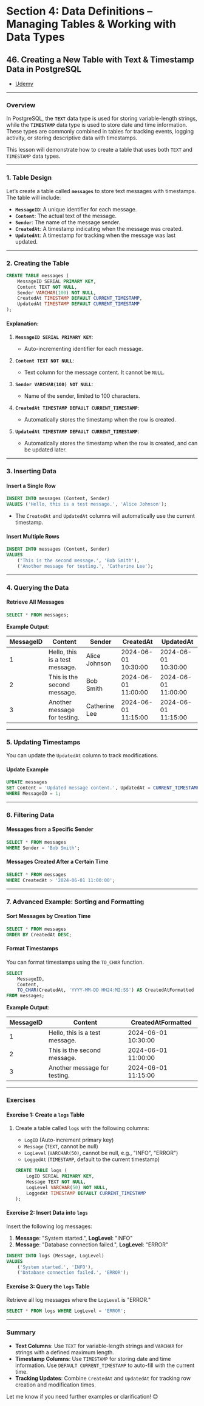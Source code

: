 # **Section 4: Data Definitions – Managing Tables & Working with Data Types**

## **46. Creating a New Table with Text & Timestamp Data in PostgreSQL**

- [Udemy](https://www.udemy.com/course/sql-the-complete-developers-guide-mysql-postgresql/learn/lecture/28614036#overview)

---

### **Overview**

In PostgreSQL, the **`TEXT`** data type is used for storing variable-length strings, while the **`TIMESTAMP`** data type is used to store date and time information. These types are commonly combined in tables for tracking events, logging activity, or storing descriptive data with timestamps.

This lesson will demonstrate how to create a table that uses both `TEXT` and `TIMESTAMP` data types.

---

### **1. Table Design**

Let’s create a table called **`messages`** to store text messages with timestamps. The table will include:

- **`MessageID`**: A unique identifier for each message.
- **`Content`**: The actual text of the message.
- **`Sender`**: The name of the message sender.
- **`CreatedAt`**: A timestamp indicating when the message was created.
- **`UpdatedAt`**: A timestamp for tracking when the message was last updated.

---

### **2. Creating the Table**

```sql
CREATE TABLE messages (
    MessageID SERIAL PRIMARY KEY,
    Content TEXT NOT NULL,
    Sender VARCHAR(100) NOT NULL,
    CreatedAt TIMESTAMP DEFAULT CURRENT_TIMESTAMP,
    UpdatedAt TIMESTAMP DEFAULT CURRENT_TIMESTAMP
);
```

#### **Explanation**:

1. **`MessageID SERIAL PRIMARY KEY`**:

   - Auto-incrementing identifier for each message.

2. **`Content TEXT NOT NULL`**:

   - Text column for the message content. It cannot be `NULL`.

3. **`Sender VARCHAR(100) NOT NULL`**:

   - Name of the sender, limited to 100 characters.

4. **`CreatedAt TIMESTAMP DEFAULT CURRENT_TIMESTAMP`**:

   - Automatically stores the timestamp when the row is created.

5. **`UpdatedAt TIMESTAMP DEFAULT CURRENT_TIMESTAMP`**:
   - Automatically stores the timestamp when the row is created, and can be updated later.

---

### **3. Inserting Data**

#### **Insert a Single Row**

```sql
INSERT INTO messages (Content, Sender)
VALUES ('Hello, this is a test message.', 'Alice Johnson');
```

- The `CreatedAt` and `UpdatedAt` columns will automatically use the current timestamp.

#### **Insert Multiple Rows**

```sql
INSERT INTO messages (Content, Sender)
VALUES
    ('This is the second message.', 'Bob Smith'),
    ('Another message for testing.', 'Catherine Lee');
```

---

### **4. Querying the Data**

#### **Retrieve All Messages**

```sql
SELECT * FROM messages;
```

**Example Output**:

| MessageID | Content                        | Sender        | CreatedAt           | UpdatedAt           |
| --------- | ------------------------------ | ------------- | ------------------- | ------------------- |
| 1         | Hello, this is a test message. | Alice Johnson | 2024-06-01 10:30:00 | 2024-06-01 10:30:00 |
| 2         | This is the second message.    | Bob Smith     | 2024-06-01 11:00:00 | 2024-06-01 11:00:00 |
| 3         | Another message for testing.   | Catherine Lee | 2024-06-01 11:15:00 | 2024-06-01 11:15:00 |

---

### **5. Updating Timestamps**

You can update the `UpdatedAt` column to track modifications.

#### **Update Example**

```sql
UPDATE messages
SET Content = 'Updated message content.', UpdatedAt = CURRENT_TIMESTAMP
WHERE MessageID = 1;
```

---

### **6. Filtering Data**

#### **Messages from a Specific Sender**

```sql
SELECT * FROM messages
WHERE Sender = 'Bob Smith';
```

#### **Messages Created After a Certain Time**

```sql
SELECT * FROM messages
WHERE CreatedAt > '2024-06-01 11:00:00';
```

---

### **7. Advanced Example: Sorting and Formatting**

#### **Sort Messages by Creation Time**

```sql
SELECT * FROM messages
ORDER BY CreatedAt DESC;
```

#### **Format Timestamps**

You can format timestamps using the `TO_CHAR` function.

```sql
SELECT
    MessageID,
    Content,
    TO_CHAR(CreatedAt, 'YYYY-MM-DD HH24:MI:SS') AS CreatedAtFormatted
FROM messages;
```

**Example Output**:

| MessageID | Content                        | CreatedAtFormatted  |
| --------- | ------------------------------ | ------------------- |
| 1         | Hello, this is a test message. | 2024-06-01 10:30:00 |
| 2         | This is the second message.    | 2024-06-01 11:00:00 |
| 3         | Another message for testing.   | 2024-06-01 11:15:00 |

---

### **Exercises**

#### **Exercise 1: Create a `logs` Table**

1. Create a table called `logs` with the following columns:

   - `LogID` (Auto-increment primary key)
   - `Message` (`TEXT`, cannot be null)
   - `LogLevel` (`VARCHAR(50)`, cannot be null, e.g., "INFO", "ERROR")
   - `LoggedAt` (`TIMESTAMP`, default to the current timestamp)

   ```sql
   CREATE TABLE logs (
       LogID SERIAL PRIMARY KEY,
       Message TEXT NOT NULL,
       LogLevel VARCHAR(50) NOT NULL,
       LoggedAt TIMESTAMP DEFAULT CURRENT_TIMESTAMP
   );
   ```

#### **Exercise 2: Insert Data into `logs`**

Insert the following log messages:

1. **Message**: "System started.", **LogLevel**: "INFO"
2. **Message**: "Database connection failed.", **LogLevel**: "ERROR"

```sql
INSERT INTO logs (Message, LogLevel)
VALUES
    ('System started.', 'INFO'),
    ('Database connection failed.', 'ERROR');
```

#### **Exercise 3: Query the `logs` Table**

Retrieve all log messages where the `LogLevel` is "ERROR."

```sql
SELECT * FROM logs WHERE LogLevel = 'ERROR';
```

---

### **Summary**

- **Text Columns**: Use `TEXT` for variable-length strings and `VARCHAR` for strings with a defined maximum length.
- **Timestamp Columns**: Use `TIMESTAMP` for storing date and time information. Use `DEFAULT CURRENT_TIMESTAMP` to auto-fill with the current time.
- **Tracking Updates**: Combine `CreatedAt` and `UpdatedAt` for tracking row creation and modification times.

Let me know if you need further examples or clarification! 😊
